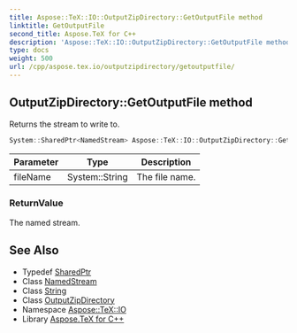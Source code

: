 ```yaml
---
title: Aspose::TeX::IO::OutputZipDirectory::GetOutputFile method
linktitle: GetOutputFile
second_title: Aspose.TeX for C++
description: 'Aspose::TeX::IO::OutputZipDirectory::GetOutputFile method. Returns the stream to write to in C++.'
type: docs
weight: 500
url: /cpp/aspose.tex.io/outputzipdirectory/getoutputfile/
---
```

## OutputZipDirectory::GetOutputFile method


Returns the stream to write to.

```cpp
System::SharedPtr<NamedStream> Aspose::TeX::IO::OutputZipDirectory::GetOutputFile(System::String fileName) override
```


| Parameter | Type | Description |
| --- | --- | --- |
| fileName | System::String | The file name. |

### ReturnValue

The named stream.

## See Also

* Typedef [SharedPtr](../../../system/sharedptr/)
* Class [NamedStream](../../namedstream/)
* Class [String](../../../system/string/)
* Class [OutputZipDirectory](../)
* Namespace [Aspose::TeX::IO](../../)
* Library [Aspose.TeX for C++](../../../)
